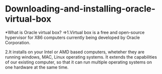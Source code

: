# Downloading-and-installing-oracle-virtual-box

*What is Oracle virtual box?
=>1.Virtual box is a free and open-source hypervisor for X86 computers currently being developed by Oracle Corporation.

  2.It installs on your Intel or AMD based computers, wheteher they are running windows, MAC, Linux operating systems. It extends the capabilities of our existing computer, so that it can run multiple operating systems on one hardware at the same time.


